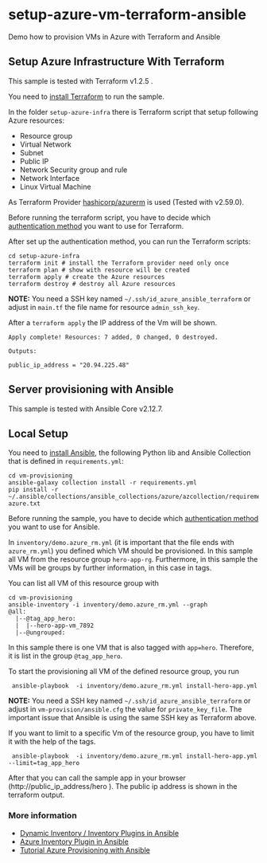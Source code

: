 # setup-azure-vm-terraform-ansible
Demo how to provision VMs in Azure with Terraform and Ansible

## Setup Azure Infrastructure With Terraform

This sample is tested with Terraform v1.2.5 .

You need to [install Terraform](https://www.terraform.io/downloads.html) to run the sample.

In the folder `setup-azure-infra` there is Terraform script that setup following Azure resources:

- Resource group
- Virtual Network
- Subnet
- Public IP
- Network Security group and rule
- Network Interface
- Linux Virtual Machine

As Terraform Provider [hashicorp/azurerm](https://registry.terraform.io/providers/hashicorp/azurerm/latest) is used (Tested with v2.59.0).

Before running the terraform script, you have to decide which [authentication method](https://registry.terraform.io/providers/hashicorp/azurerm/latest/docs#authenticating-to-azure) you want to use for Terraform.

After set up the authentication method, you can run the Terraform scripts:

```shell
cd setup-azure-infra
terraform init # install the Terraform provider need only once
terraform plan # show with resource will be created
terraform apply # create the Azure resources
terraform destroy # destroy all Azure resources
```

**NOTE:** You need a SSH key named `~/.ssh/id_azure_ansible_terraform` or adjust in `main.tf` the file name for resource `admin_ssh_key`.

After a `terraform apply` the IP address of the Vm will be shown.

```shell
Apply complete! Resources: 7 added, 0 changed, 0 destroyed.

Outputs:

public_ip_address = "20.94.225.48"
```

## Server provisioning with Ansible

This sample is tested with Ansible Core v2.12.7.

## Local Setup

You need to [install Ansible](https://docs.ansible.com/ansible-core/devel/installation_guide/intro_installation.html), the following Python lib and Ansible Collection that is defined in `requirements.yml`:

```shell
cd vm-provisioning
ansible-galaxy collection install -r requirements.yml
pip install -r ~/.ansible/collections/ansible_collections/azure/azcollection/requirements-azure.txt
```

Before running the sample, you have to decide which [authentication method](https://docs.ansible.com/ansible/latest/collections/azure/azcollection/azure_rm_inventory.html#parameter-auth_source) you want to use for Ansible.

In `inventory/demo.azure_rm.yml` (it is important that the file ends with `azure_rm.yml`) you defined which VM should be provisioned.
In this sample all VM from the resource group `hero-app-rg`.
Furthermore, in this sample the VMs will be groups by further information, in this case in tags.

You can list all VM of this resource group with

```shell
cd vm-provisioning
ansible-inventory -i inventory/demo.azure_rm.yml --graph
@all:
  |--@tag_app_hero:
  |  |--hero-app-vm_7892
  |--@ungrouped:
```

In this sample there is one VM that is also tagged with `app=hero`.
Therefore, it is list in the group `@tag_app_hero`.

To start the provisioning all VM of the defined resource group, you run

```shell
 ansible-playbook  -i inventory/demo.azure_rm.yml install-hero-app.yml
```

**NOTE:** You need a SSH key named `~/.ssh/id_azure_ansible_terraform` or adjust in `vm-provision/ansible.cfg` the value for `private_key_file`. The important issue that Ansible is using the same SSH key as Terraform above.

If you want to limit to a specific Vm of the resource group, you have to limit it with the help of the tags.

```shell
 ansible-playbook  -i inventory/demo.azure_rm.yml install-hero-app.yml --limit=tag_app_hero
```

After that you can call the sample app in your browser (http://public_ip_address/hero ).
The public ip address is shown in the terraform output.

### More information
- [Dynamic Inventory / Inventory Plugins in Ansible ](https://docs.ansible.com/ansible/latest/plugins/inventory.html)
- [Azure Inventory Plugin in Ansible](https://docs.ansible.com/ansible/latest/collections/azure/azcollection/azure_rm_inventory.html#ansible-collections-azure-azcollection-azure-rm-inventory)
- [Tutorial Azure Provisioning with Ansible](https://docs.microsoft.com/en-us/azure/developer/ansible/dynamic-inventory-configure?tabs=ansible)
